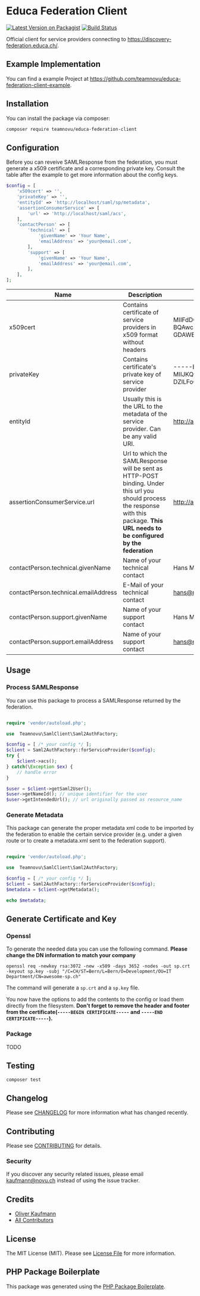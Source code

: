 # Educa Federation Client

[![Latest Version on Packagist](https://img.shields.io/packagist/v/teamnovu/educa-federation-client.svg?style=flat-square)](https://packagist.org/packages/teamnovu/educa-federation-client)
[![Build Status](https://img.shields.io/travis/teamnovu/educa-federation-client/master.svg?style=flat-square)](https://travis-ci.org/teamnovu/educa-federation-client)

Official client for service providers connecting to https://discovery-federation.educa.ch/.

## Example Implementation

You can find a example Project at https://github.com/teamnovu/educa-federation-client-example.

## Installation

You can install the package via composer:

```bash
composer require teamnovu/educa-federation-client
```

## Configuration

Before you can reveive SAMLResponse from the federation, you must generate a x509 certificate and a corresponding private key. Consult the table after the example to get more information about the config keys.

```php
$config = [
    'x509cert' => '',
    'privateKey' => '',
    'entityId' => 'http://localhost/saml/sp/metadata',
    'assertionConsumerService' => [
        'url' => 'http://localhost/saml/acs',
    ],
    'contactPerson' => [
        'technical' => [
            'givenName' => 'Your Name',
            'emailAddress' => 'your@email.com',
        ],
        'support' => [
            'givenName' => 'Your Name',
            'emailAddress' => 'your@email.com',
        ],
    ],
];
```

| Name                                 | Description                                                                                                                                                                              | Example                                                                                                                                                                                       |
| ------------------------------------ | ---------------------------------------------------------------------------------------------------------------------------------------------------------------------------------------- | --------------------------------------------------------------------------------------------------------------------------------------------------------------------------------------------- |
| x509cert                             | Contains certificate of service providers in x509 format without headers                                                                                                                 | MIIFdDCCA1ygAwIBAgIUPNptL10Zxoxj/AJLnVVpc2oA0KIwDQYJKoZIhvcNAQEF BQAwczELMAkGA1UEBgwCQ0gxDTALBgNVBAgMBEJlcm4xDTALBgNVBAcMBFRodW4x GDAWBgNVBAoMD0V4YW1wbGUgQ29tcGFueTEWMBQGA1UECwwNSVQgRGVw... |
| privateKey                           | Contains certificate's private key of service provider                                                                                                                                   | -----BEGIN RSA PRIVATE KEY----- MIIJKQIBAAKCAgEAxT4Lt3bww5lsdEIk4WVcQ8LqTmK+k0kV8g/6SRi1lhr1TJ/u DZILFoCFUHuuqN9Vlh...                                                                        |
| entityId                             | Usually this is the URL to the metadata of the service provider. Can be any valid URI.                                                                                                   | http://awesome-sp.ch/saml/sp/metadata                                                                                                                                                         |
| assertionConsumerService.url         | Url to which the SAMLResponse will be sent as HTTP-POST binding. Under this url you should process the response with this package. **This URL needs to be configured by the federation** | http://awesome-sp.ch/saml/sp/acs                                                                                                                                                              |
| contactPerson.technical.givenName    | Name of your technical contact                                                                                                                                                           | Hans Muster                                                                                                                                                                                   |
| contactPerson.technical.emailAddress | E-Mail of your technical contact                                                                                                                                                         | hans@muster.com                                                                                                                                                                               |
| contactPerson.support.givenName      | Name of your support contact                                                                                                                                                             | Hans Muster                                                                                                                                                                                   |
| contactPerson.support.emailAddress   | Name of your support contact                                                                                                                                                             | hans@muster.com                                                                                                                                                                               |

## Usage

### Process SAMLResponse

You can use this package to process a SAMLResponse returned by the federation.

```php

require 'vendor/autoload.php';

use  Teamnovu\SamlClient\Saml2AuthFactory;

$config = [ /* your config */ ];
$client = Saml2AuthFactory::forServiceProvider($config);
try {
    $client->acs();
} catch(\Exception $ex) {
    // handle error
}

$user = $client->getSaml2User();
$user->getNameId(); // unique identifier for the user
$user->getIntendedUrl(); // url originally passed as resource_name

```

### Generate Metadata

This package can generate the proper metadata xml code to be imported by the federation to enable the certain service provider (e.g. under a given route or to create a metadata.xml sent to the federation support).

```php

require 'vendor/autoload.php';

use  Teamnovu\SamlClient\Saml2AuthFactory;

$config = [ /* your config */ ];
$client = Saml2AuthFactory::forServiceProvider($config);
$metadata = $client->getMetadata();

echo $metadata;
```

## Generate Certificate and Key

### Openssl

To generate the needed data you can use the following command. **Please change the DN information to match your company**

    openssl req -newkey rsa:3072 -new -x509 -days 3652 -nodes -out sp.crt -keyout sp.key -subj "/C=CH/ST=Bern/L=Bern/O=Development/OU=IT Department/CN=awesome-sp.ch"

The command will generate a `sp.crt` and a `sp.key` file.

You now have the options to add the contents to the config or load them directly from the filesystem. **Don't forget to remove the header and footer from the certificate(`-----BEGIN CERTIFICATE-----` and `-----END CERTIFICATE-----`).**

### Package

TODO

## Testing

```bash
composer test
```

## Changelog

Please see [CHANGELOG](CHANGELOG.md) for more information what has changed recently.

## Contributing

Please see [CONTRIBUTING](CONTRIBUTING.md) for details.

### Security

If you discover any security related issues, please email kaufmann@novu.ch instead of using the issue tracker.

## Credits

-   [Oliver Kaufmann](https://github.com/teamnovu)
-   [All Contributors](../../contributors)

## License

The MIT License (MIT). Please see [License File](LICENSE.md) for more information.

## PHP Package Boilerplate

This package was generated using the [PHP Package Boilerplate](https://laravelpackageboilerplate.com).

